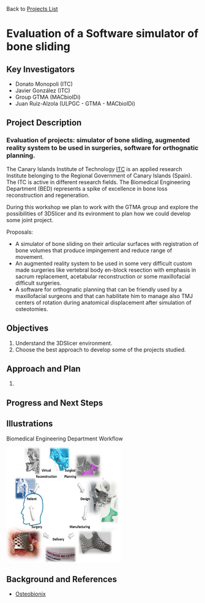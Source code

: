 Back to [Projects List](../../README.md#ProjectsList)

# Evaluation of a Software simulator of bone sliding

## Key Investigators

- Donato Monopoli (ITC)
- Javier González (ITC)
- Group GTMA (MACbioIDi)
- Juan Ruiz-Alzola (ULPGC - GTMA - MACbioIDi)

## Project Description

### Evaluation of projects: simulator of bone sliding, augmented reality system to be used in surgeries, software for orthognatic planning.

The Canary Islands Institute of Technology [ITC](http://www.itccanarias.org/web/) is an applied research Institute belonging to
the Regional Government of Canary Islands (Spain). The ITC is active in different research fields. The Biomedical Engineering Department (BED) represents a spike of excellence in bone loss reconstruction and regeneration. 

During this workshop we plan to work with the GTMA group and explore the possibilities of 3DSlicer and its evironment to plan how we could develop some joint project.

Proposals:
+ A simulator of bone sliding on their articular surfaces with registration of bone volumes that produce impingement and reduce range of movement.
+ An augmented reality system to be used in some very difficult custom made surgeries like vertebral body en-block resection with emphasis in sacrum replacement, acetabular reconstruction or some maxillofacial difficult surgeries.
+ A software for orthognatic planning that can be friendly used by a maxillofacial surgeons and that can habilitate him to manage also TMJ centers of rotation during anatomical displacement after simulation of osteotomies.


## Objectives

1. Understand the 3DSlicer environment.
1. Choose the best approach to develop some of the projects studied.

## Approach and Plan

1. 

## Progress and Next Steps

## Illustrations

Biomedical Engineering Department Workflow

<img src="ITC_Presentation.png" width="300" height="300">

## Background and References

+ [Osteobionix]()


